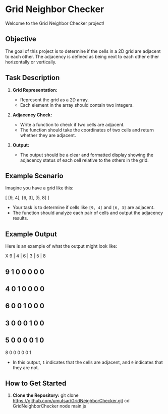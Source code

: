 # Grid Neighbor Checker

Welcome to the Grid Neighbor Checker project!

## Objective

The goal of this project is to determine if the cells in a 2D grid are adjacent to each other. The adjacency is defined as being next to each other either horizontally or vertically.

## Task Description

1. **Grid Representation:**
   - Represent the grid as a 2D array.
   - Each element in the array should contain two integers.

2. **Adjacency Check:**
   - Write a function to check if two cells are adjacent.
   - The function should take the coordinates of two cells and return whether they are adjacent.

3. **Output:**
   - The output should be a clear and formatted display showing the adjacency status of each cell relative to the others in the grid.

## Example Scenario

Imagine you have a grid like this:

[
[9, 4],
[6, 3],
[5, 8]
]

- Your task is to determine if cells like `[9, 4]` and `[6, 3]` are adjacent.
- The function should analyze each pair of cells and output the adjacency results.

## Example Output

Here is an example of what the output might look like:

X    9  |  4  |  6  |  3  |  5  |  8

9    1     0     0     0     0     0 
-
4    0     1     0     0     0     0 
-
6    0     0     1     0     0     0 
-
3    0     0     0     1     0     0 
-
5    0     0     0     0     1     0 
-
8    0     0     0     0     0     1 


- In this output, `1` indicates that the cells are adjacent, and `0` indicates that they are not.

## How to Get Started

1. **Clone the Repository:**
   git clone https://github.com/umutsar/GridNeighborChecker.git
   cd GridNeighborChecker
   node main.js

